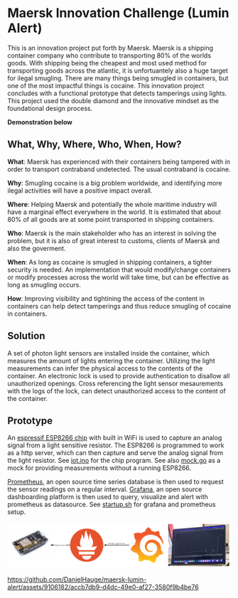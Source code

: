# Maersk Innovation Challenge (Lumin Alert)
This is an innovation project put forth by Maersk. Maersk is a shipping container company who contribute to transporting 80% of the worlds goods.
With shipping being the cheapest and most used method for transporting goods across the atlantic, it is unfortuantely also a huge target for ilegal smugling.
There are many things being smugled in containers, but one of the most impactful things is cocaine. This innovation project concludes with a functional prototype that detects tamperings using lights.
This project used the double diamond and the innovative mindset as the foundational design process.

__Demonstration below__


## What, Why, Where, Who, When, How?

**What**: Maersk has experienced with their containers being tampered with in order to transport contraband undetected. The usual contraband is cocaine.

**Why**: Smugling cocaine is a big problem worldwide, and identifying more ilegal activities will have a positive impact overall.

**Where**: Helping Maersk and potentially the whole maritime industry will have a marginal effect everywhere in the world. It is estimated that about 80% of all goods are at some point transported in shipping containers.

**Who**: Maersk is the main stakeholder who has an interest in solving the problem, but it is also of great interest to customs, clients of Maersk and also the goverment.

**When**: As long as cocaine is smugled in shipping containers, a tighter security is needed. An implementation that would modify/change containers or modify processes across the world will take time, but can be effective as long as smugling occurs. 

**How**: Improving visibility and tightining the access of the content in containers can help detect tamperings and thus reduce smugling of cocaine in containers.


## Solution

A set of photon light sensors are installed inside the container, which measures the amount of lights entering the container. Utilizing the light measurements can infer the physical access to the contents of the container. An electronic lock is used to provide authentication to disallow all unauthorized openings. Cross referencing the light sensor mesaurements with the logs of the lock, can detect unauthorized access to the content of the container.

## Prototype

An [espressif ESP8266 chip](https://www.espressif.com/en/products/socs/esp8266) with built in WiFi is used to capture an analog signal from a light sensitive resistor. The ESP8266 is programmed to work as a http server, which can then capture and serve the analog signal from the light resistor. See [iot.ino](./iot.ino) for the chip program. See also [mock.go](./mock.go) as a mock for providing measurements without a running ESP8266.

[Prometheus](https://prometheus.io/docs/prometheus/latest/), an open source time series database is then used to request the sensor readings on a regular interval. [Grafana](https://grafana.com/), an open source dashboarding platform is then used to query, visualize and alert with prometheus as datasource.  See [startup.sh](./startup.sh) for grafana and prometheus setup.

![Architecture](./images/arch.jpg)



https://github.com/DanielHauge/maersk-lumin-alert/assets/9106182/accb7db9-d4dc-49e0-af27-3580f9b4be76



